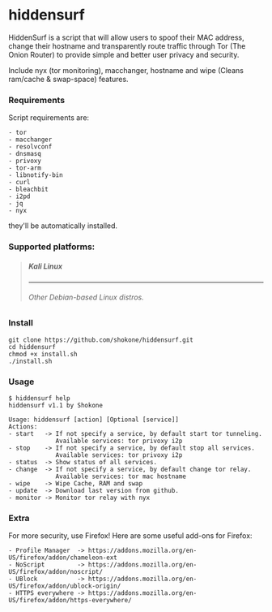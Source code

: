 # hiddensurf

HiddenSurf is a script that will allow users to spoof their MAC address, change their hostname and transparently route traffic through Tor (The Onion Router) to provide simple and better user privacy and security. 

Include nyx (tor monitoring), macchanger, hostname and wipe (Cleans ram/cache & swap-space) features.

### Requirements
Script requirements are:
```shell
- tor 
- macchanger 
- resolvconf 
- dnsmasq 
- privoxy 
- tor-arm 
- libnotify-bin 
- curl 
- bleachbit 
- i2pd 
- jq
- nyx
```
they'll be automatically installed.


### Supported platforms:

> <h5>Kali Linux</h5>
> <hr />
> <h6>Other Debian-based Linux distros.</h6>


### Install

```shell
git clone https://github.com/shokone/hiddensurf.git
cd hiddensurf
chmod +x install.sh
./install.sh
```


### Usage

```shell
$ hiddensurf help
hiddensurf v1.1 by Shokone

Usage: hiddensurf [action] [Optional [service]]
Actions: 
- start   -> If not specify a service, by default start tor tunneling.
             Available services: tor privoxy i2p
- stop    -> If not specify a service, by default stop all services.
             Available services: tor privoxy i2p
- status  -> Show status of all services.
- change  -> If not specify a service, by default change tor relay.
             Available services: tor mac hostname
- wipe    -> Wipe Cache, RAM and swap
- update  -> Download last version from github.
- monitor -> Monitor tor relay with nyx

```


### Extra
For more security, use Firefox!
Here are some useful add-ons for Firefox:
```shell
- Profile Manager  -> https://addons.mozilla.org/en-US/firefox/addon/chameleon-ext
- NoScript         -> https://addons.mozilla.org/en-US/firefox/addon/noscript/
- UBlock           -> https://addons.mozilla.org/en-US/firefox/addon/ublock-origin/
- HTTPS everywhere -> https://addons.mozilla.org/en-US/firefox/addon/https-everywhere/
```
